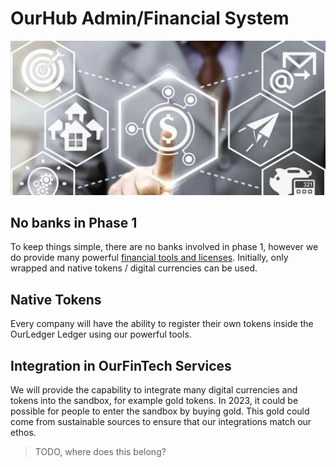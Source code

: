 
# OurHub Admin/Financial System

![](img/finance.png)  

## No banks in Phase 1

To keep things simple, there are no banks involved in phase 1, however we do provide many powerful [financial tools and licenses](../ourfintech/ourfintech.md).
Initially, only wrapped and native tokens / digital currencies can be used.

## Native Tokens

Every company will have the ability to register their own tokens inside the OurLedger Ledger using our powerful tools.

## Integration in OurFinTech Services

We will provide the capability to integrate many digital currencies and tokens into the sandbox, for example gold tokens. In 2023, it could be possible for people to enter the sandbox by buying gold. This gold could come from sustainable sources to ensure that our integrations match our ethos. 


> TODO, where does this belong?